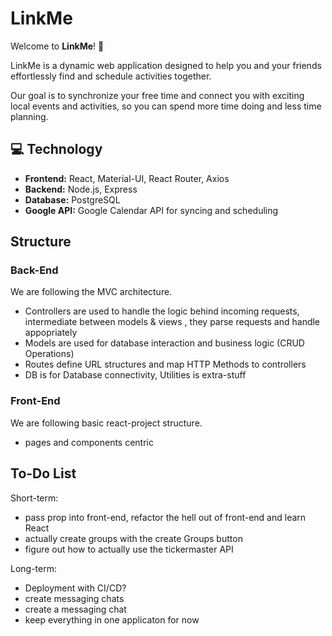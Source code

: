 # LinkMe

Welcome to **LinkMe**! 🎉

LinkMe is a dynamic web application designed to help you and your friends effortlessly find and schedule activities together. 

Our goal is to synchronize your free time and connect you with exciting local events and activities, so you can spend more time doing and less time planning.

## 💻 Technology

- **Frontend:** React, Material-UI, React Router, Axios
- **Backend:** Node.js, Express
- **Database:** PostgreSQL
- **Google API:** Google Calendar API for syncing and scheduling

## Structure

### Back-End

We are following the MVC architecture. 
- Controllers are used to handle the logic behind incoming requests, intermediate between models & views , they parse requests and handle appopriately
- Models are used for database interaction and business logic (CRUD Operations)
- Routes define URL structures and map HTTP Methods to controllers
- DB is for Database connectivity, Utilities is extra-stuff

### Front-End

We are following basic react-project structure.
- pages and components centric


## To-Do List

Short-term:
- pass prop into front-end, refactor the hell out of front-end and learn React
- actually create groups with the create Groups button
- figure out how to actually use the tickermaster API

Long-term:
- Deployment with CI/CD?
- create messaging chats
- create a messaging chat
- keep everything in one applicaton for now

